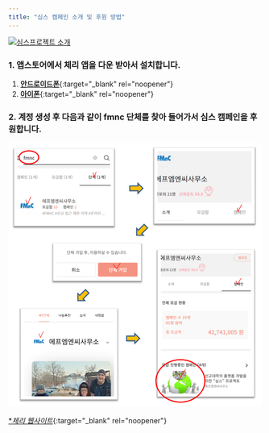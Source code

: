 ```yaml
---
title: "심스 켐페인 소개 및 후원 방법"
---
```


[![심스프로젝트 소개](https://img.youtube.com/vi/6Th0j248zAM/maxresdefault.jpg)](https://youtu.be/6Th0j248zAM)



### 1. 앱스토어에서 체리 앱을 다운 받아서 설치합니다.
1.	[**안드로이드폰**](https://play.google.com/store/apps/details?id=net.e4net.cherry.e4netflavor){:target="_blank" rel="noopener"}
2.	[**아이폰**](https://apps.apple.com/kr/app/cherry-%ED%9D%AC%EB%A7%9D-%EB%82%98%EB%88%94-%ED%94%8C%EB%9E%AB%ED%8F%BC/id1474570458){:target="_blank" rel="noopener"}


### 2. 계정 생성 후 다음과 같이 fmnc 단체를 찾아 들어가서 심스 캠페인을 후원합니다.
![SIMS Donation](/images/sims.png)


[**체리 웹사이트*](https://cherry.charity){:target="_blank" rel="noopener"}
